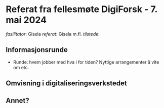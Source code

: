 # Referat fra fellesmøte DigiForsk - 7. mai 2024

*fasilitator*: Gisela 
*referat*: Gisela m.fl.
*tilstede*:  

## Informasjonsrunde

- Runde: hvem jobber med hva i for tiden? Nyttige arrangementer å vite om etc.

## Omvisning i digitaliseringsverkstedet

## Annet?
